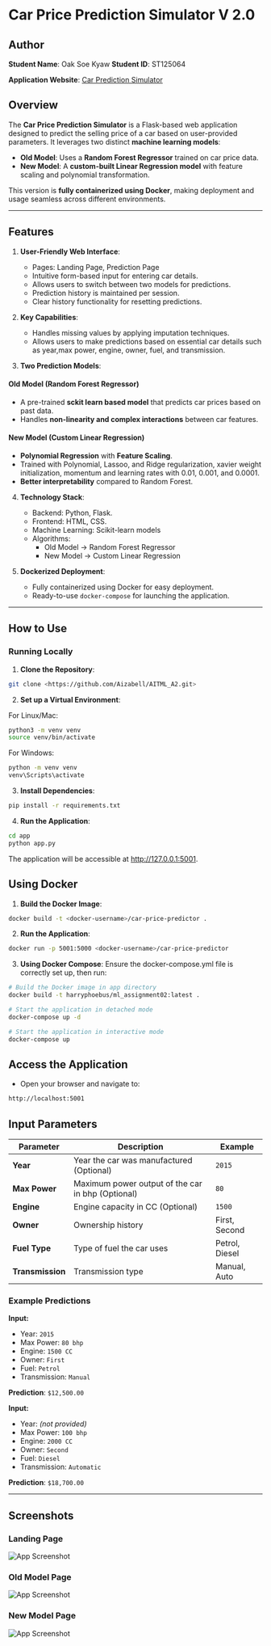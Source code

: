 # Car Price Prediction Simulator V 2.0

## Author

**Student Name**: Oak Soe Kyaw
**Student ID**: ST125064

**Application Website**: [Car Prediction Simulator](https://st125064_02.ml.brain.cs.ait.ac.th/)

## Overview

The **Car Price Prediction Simulator** is a Flask-based web application designed to predict the selling price of a car based on user-provided parameters. It leverages two distinct **machine learning models**:

- **Old Model**: Uses a **Random Forest Regressor** trained on car price data.
- **New Model**: A **custom-built Linear Regression model** with feature scaling and polynomial transformation.

This version is **fully containerized using Docker**, making deployment and usage seamless across different environments.

---

## Features

1. **User-Friendly Web Interface**:

   - Pages: Landing Page, Prediction Page
   - Intuitive form-based input for entering car details.
   - Allows users to switch between two models for predictions.
   - Prediction history is maintained per session.
   - Clear history functionality for resetting predictions.

2. **Key Capabilities**:

   - Handles missing values by applying imputation techniques.
   - Allows users to make predictions based on essential car details such as year,max power, engine, owner, fuel, and transmission.

3. **Two Prediction Models**:
#### **Old Model (Random Forest Regressor)**
- A pre-trained **sckit learn based model** that predicts car prices based on past data.
- Handles **non-linearity and complex interactions** between car features.

#### **New Model (Custom Linear Regression)**
- **Polynomial Regression** with **Feature Scaling**.
- Trained with Polynomial, Lassoo, and Ridge regularization, xavier weight initialization, momentum and learning rates with 0.01, 0.001, and 0.0001.
- **Better interpretability** compared to Random Forest.

4. **Technology Stack**:

   - Backend: Python, Flask.
   - Frontend: HTML, CSS.
   - Machine Learning: Scikit-learn models
   - Algorithms: 
      - Old Model → Random Forest Regressor
      - New Model → Custom Linear Regression

5. **Dockerized Deployment**:
   - Fully containerized using Docker for easy deployment.
   - Ready-to-use `docker-compose` for launching the application.

---

## How to Use

### Running Locally

1. **Clone the Repository**:

```bash
git clone <https://github.com/Aizabell/AITML_A2.git>
```

2. **Set up a Virtual Environment**:

For Linux/Mac:

```bash
python3 -m venv venv
source venv/bin/activate
```

For Windows:

```bash
python -m venv venv
venv\Scripts\activate
```

3. **Install Dependencies**:

```bash
pip install -r requirements.txt
```

4. **Run the Application**:

```bash
cd app
python app.py
```

The application will be accessible at http://127.0.0.1:5001.

## Using Docker

1. **Build the Docker Image**:

```bash
docker build -t <docker-username>/car-price-predictor .
```

2. **Run the Application**:

```bash
docker run -p 5001:5000 <docker-username>/car-price-predictor
```

3. **Using Docker Compose**: Ensure the docker-compose.yml file is correctly set up, then run:

```bash
# Build the Docker image in app directory
docker build -t harryphoebus/ml_assignment02:latest . 
```

```bash
# Start the application in detached mode
docker-compose up -d
```

```bash
# Start the application in interactive mode
docker-compose up
```

## Access the Application

- Open your browser and navigate to:

```bash
http://localhost:5001
```

## Input Parameters

| Parameter        | Description                                       | Example        |
| ---------------- | ------------------------------------------------- | -------------- |
| **Year**         | Year the car was manufactured (Optional)          | `2015`         |
| **Max Power**    | Maximum power output of the car in bhp (Optional) | `80`           |
| **Engine**       | Engine capacity in CC (Optional)                  | `1500`         |
| **Owner**        | Ownership history                                 | First, Second  |
| **Fuel Type**    | Type of fuel the car uses                         | Petrol, Diesel |
| **Transmission** | Transmission type                                 | Manual, Auto   |

### Example Predictions

**Input:**

- Year: `2015`
- Max Power: `80 bhp`
- Engine: `1500 CC`
- Owner: `First`
- Fuel: `Petrol`
- Transmission: `Manual`

**Prediction**: `$12,500.00`

**Input:**

- Year: _(not provided)_
- Max Power: `100 bhp`
- Engine: `2000 CC`
- Owner: `Second`
- Fuel: `Diesel`
- Transmission: `Automatic`

**Prediction**: `$18,700.00`

---

## Screenshots

### Landing Page

![App Screenshot](images/LandingPage.png "Car Price Prediction Simulator")

### Old Model Page

![App Screenshot](images/OldModel.png "Car Price Prediction Simulator")

### New Model Page

![App Screenshot](images/NewModel.png "Car Price Prediction Simulator")

